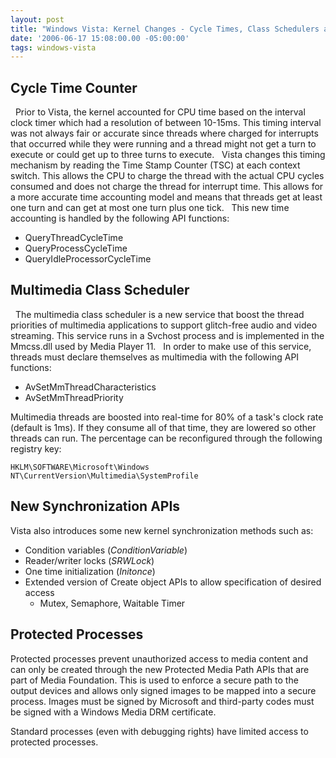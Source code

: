 ```yaml
---
layout: post
title: "Windows Vista: Kernel Changes - Cycle Times, Class Schedulers and Synchronization"
date: '2006-06-17 15:08:00.00 -05:00:00'
tags: windows-vista
---
```


## Cycle Time Counter
 
Prior to Vista, the kernel accounted for CPU time based on the interval clock timer which had a resolution of between 10-15ms. This timing interval was not always fair or accurate since threads where charged for interrupts that occurred while they were running and a thread might not get a turn to execute or could get up to three turns to execute.
 
Vista changes this timing mechanism by reading the Time Stamp Counter (TSC) at each context switch. This allows the CPU to charge the thread with the actual CPU cycles consumed and does not charge the thread for interrupt time. This allows for a more accurate time accounting model and means that threads get at least one turn and can get at most one turn plus one tick.
 
This new time accounting is handled by the following API functions:
 
* QueryThreadCycleTime 
* QueryProcessCycleTime 
* QueryIdleProcessorCycleTime

## Multimedia Class Scheduler
 
The multimedia class scheduler is a new service that boost the thread priorities of multimedia applications to support glitch-free audio and video streaming. This service runs in a Svchost process and is implemented in the Mmcss.dll used by Media Player 11.
 
In order to make use of this service, threads must declare themselves as multimedia with the following API functions:
 
* AvSetMmThreadCharacteristics 
* AvSetMmThreadPriority

Multimedia threads are boosted into real-time for 80% of a task's clock rate (default is 1ms). If they consume all of that time, they are lowered so other threads can run. The percentage can be reconfigured through the following registry key:

```
HKLM\SOFTWARE\Microsoft\Windows NT\CurrentVersion\Multimedia\SystemProfile
```

## New Synchronization APIs

Vista also introduces some new kernel synchronization methods such as:

* Condition variables (*ConditionVariable*) 
* Reader/writer locks (*SRWLock*) 
* One time initialization (*Initonce*) 
* Extended version of Create object APIs to allow specification of desired access 
  * Mutex, Semaphore, Waitable Timer

## Protected Processes

Protected processes prevent unauthorized access to media content and can only be created through the new Protected Media Path APIs that are part of Media Foundation. This is used to enforce a secure path to the output devices and allows only signed images to be mapped into a secure process. Images must be signed by Microsoft and third-party codes must be signed with a Windows Media DRM certificate.

Standard processes (even with debugging rights) have limited access to protected processes.
